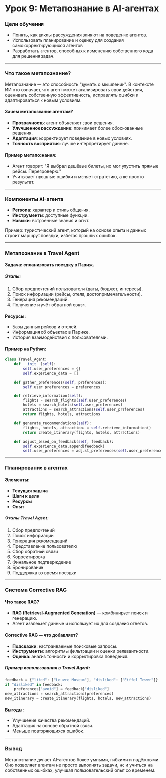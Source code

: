 # Урок 9: Метапознание в AI-агентах

### Цели обучения

* Понять, как циклы рассуждения влияют на поведение агентов.
* Использовать планирование и оценку для создания самокорректирующихся агентов.
* Разработать агентов, способных к изменению собственного кода для решения задач.

---

### Что такое метапознание?

Метапознание — это способность "думать о мышлении". В контексте ИИ это означает, что агент может анализировать свои действия, оценивать собственную эффективность, исправлять ошибки и адаптироваться к новым условиям.

#### Зачем метапознание агентам?

* **Прозрачность**: агент объясняет свои решения.
* **Улучшенное рассуждение**: принимает более обоснованные решения.
* **Адаптация**: корректирует поведение в новых условиях.
* **Точность восприятия**: лучше интерпретирует данные.

#### Пример метапознания:

* Агент говорит: "Я выбрал дешёвые билеты, но мог упустить прямые рейсы. Перепроверю."
* Учитывает прошлые ошибки и меняет стратегию, а не просто результат.

---

### Компоненты AI-агента

* **Persona**: характер и стиль общения.
* **Инструменты**: доступные функции.
* **Навыки**: встроенные знания и опыт.

Пример: туристический агент, который на основе опыта и данных строит маршрут поездки, избегая прошлых ошибок.

---

### Метапознание в Travel Agent

#### Задача: спланировать поездку в Париж.

##### Этапы:

1. Сбор предпочтений пользователя (даты, бюджет, интересы).
2. Поиск информации (рейсы, отели, достопримечательности).
3. Генерация рекомендаций.
4. Получение и учёт обратной связи.

#### Ресурсы:

* Базы данных рейсов и отелей.
* Информация об объектах в Париже.
* История взаимодействия с пользователями.

#### Пример на Python:

```python
class Travel_Agent:
    def __init__(self):
        self.user_preferences = {}
        self.experience_data = []

    def gather_preferences(self, preferences):
        self.user_preferences = preferences

    def retrieve_information(self):
        flights = search_flights(self.user_preferences)
        hotels = search_hotels(self.user_preferences)
        attractions = search_attractions(self.user_preferences)
        return flights, hotels, attractions

    def generate_recommendations(self):
        flights, hotels, attractions = self.retrieve_information()
        return create_itinerary(flights, hotels, attractions)

    def adjust_based_on_feedback(self, feedback):
        self.experience_data.append(feedback)
        self.user_preferences = adjust_preferences(self.user_preferences, feedback)
```

---

### Планирование в агентах

#### Элементы:

* **Текущая задача**
* **Шаги к цели**
* **Ресурсы**
* **Опыт**

##### Этапы Travel Agent:

1. Сбор предпочтений
2. Поиск информации
3. Генерация рекомендаций
4. Представление пользователю
5. Сбор обратной связи
6. Корректировка
7. Финальное подтверждение
8. Бронирование
9. Поддержка во время поездки

---

### Система Corrective RAG

#### Что такое RAG?

* **RAG (Retrieval-Augmented Generation)** — комбинирует поиск и генерацию.
* Агент извлекает данные и использует их для создания ответов.

#### Corrective RAG — что добавляет?

* **Подсказки**: настраиваемые поисковые запросы.
* **Инструменты**: алгоритмы фильтрации и оценки релевантности.
* **Оценка**: анализ точности и корректировка поведения.

##### Пример использования в Travel Agent:

```python
feedback = {"liked": ["Louvre Museum"], "disliked": ["Eiffel Tower"]}
if "disliked" in feedback:
    preferences["avoid"] = feedback["disliked"]
new_attractions = search_attractions(preferences)
new_itinerary = create_itinerary(flights, hotels, new_attractions)
```

#### Выгоды:

* Улучшение качества рекомендаций.
* Адаптация на основе обратной связи.
* Меньше повторяющихся ошибок.

---

### Вывод

Метапознание делает AI-агентов более умными, гибкими и надёжными. Оно позволяет агентам не просто выполнять задачи, но и учиться на собственных ошибках, улучшая пользовательский опыт со временем.

